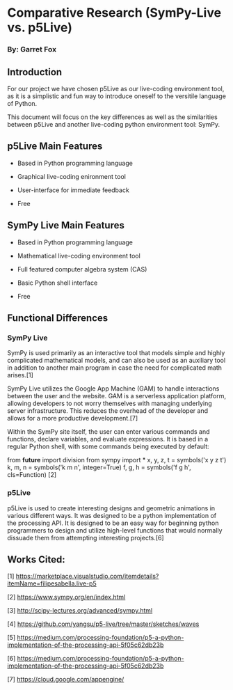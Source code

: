 # Comparative Research (SymPy-Live vs. p5Live)
### By: Garret Fox

## Introduction

  For our project we have chosen p5Live as our live-coding environment tool,
as it is a simplistic and fun way to introduce oneself to the versitile language of Python.

  This document will focus on the key differences as well as the similarities between p5Live
and another live-coding python environment tool: SymPy.

## p5Live Main Features

- Based in Python programming language

- Graphical live-coding enironment tool 

- User-interface for immediate feedback

- Free

## SymPy Live Main Features

- Based in Python programming language

- Mathematical live-coding environment tool

- Full featured computer algebra system (CAS)

- Basic Python shell interface

- Free

## Functional Differences

### SymPy Live

SymPy is used primarily as an interactive tool that models simple and highly complicated mathematical models, and can also be used as an auxiliary tool in addition to another main program in case the need for complicated math arises.[1]

SymPy Live utilizes the Google App Machine (GAM) to handle interactions between the user and the website. GAM is a serverless application platform, allowing developers to not worry themselves with managing underlying server infrastructure. This reduces the overhead of the developer and allows for a more productive development.[7]

Within the SymPy site itself, the user can enter various commands and functions, declare variables, and evaluate expressions. It is based in a regular Python shell, with some commands being executed by default:

 from __future__ import division
 from sympy import *
 x, y, z, t = symbols('x y z t')
 k, m, n = symbols('k m n', integer=True)
 f, g, h = symbols('f g h', cls=Function) [2]

### p5Live

p5Live is used to create interesting designs and geometric animations in various different ways. It was designed to be a python implementation of the processing API. It is designed to be an easy way for beginning python programmers to design and utilize high-level functions that would normally dissuade them from attempting interesting projects.[6]  

## Works Cited:

[1] https://marketplace.visualstudio.com/itemdetails?itemName=filipesabella.live-p5

[2] https://www.sympy.org/en/index.html

[3] http://scipy-lectures.org/advanced/sympy.html

[4] https://github.com/yangsu/p5-live/tree/master/sketches/waves

[5] https://medium.com/processing-foundation/p5-a-python-implementation-of-the-processing-api-5f05c62db23b

[6] https://medium.com/processing-foundation/p5-a-python-implementation-of-the-processing-api-5f05c62db23b

[7] https://cloud.google.com/appengine/
